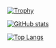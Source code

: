[![Trophy](https://github-profile-trophy.vercel.app/?username=LawreneEdung)](https://github.com/ryo-ma/github-profile-trophy)

[![GitHub stats](https://github-readme-stats.vercel.app/api?username=LawreneEdung&show_icons=true&count_private=true)](https://github.com/anuraghazra/github-readme-stats)

[![Top Langs](https://github-readme-stats.vercel.app/api/top-langs/?username=LawreneEdung)](https://github.com/anuraghazra/github-readme-stats)
